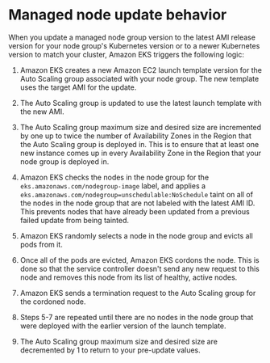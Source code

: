 # Managed node update behavior<a name="managed-node-update-behavior"></a>

When you update a managed node group version to the latest AMI release version for your node group's Kubernetes version or to a newer Kubernetes version to match your cluster, Amazon EKS triggers the following logic:

1. Amazon EKS creates a new Amazon EC2 launch template version for the Auto Scaling group associated with your node group\. The new template uses the target AMI for the update\.

1. The Auto Scaling group is updated to use the latest launch template with the new AMI\.

1. The Auto Scaling group maximum size and desired size are incremented by one up to twice the number of Availability Zones in the Region that the Auto Scaling group is deployed in\. This is to ensure that at least one new instance comes up in every Availability Zone in the Region that your node group is deployed in\.

1. Amazon EKS checks the nodes in the node group for the `eks.amazonaws.com/nodegroup-image` label, and applies a `eks.amazonaws.com/nodegroup=unschedulable:NoSchedule` taint on all of the nodes in the node group that are not labeled with the latest AMI ID\. This prevents nodes that have already been updated from a previous failed update from being tainted\.

1. Amazon EKS randomly selects a node in the node group and evicts all pods from it\.

1. Once all of the pods are evicted, Amazon EKS cordons the node\. This is done so that the service controller doesn't send any new request to this node and removes this node from its list of healthy, active nodes\.

1. Amazon EKS sends a termination request to the Auto Scaling group for the cordoned node\.

1. Steps 5\-7 are repeated until there are no nodes in the node group that were deployed with the earlier version of the launch template\.

1. The Auto Scaling group maximum size and desired size are decremented by 1 to return to your pre\-update values\.